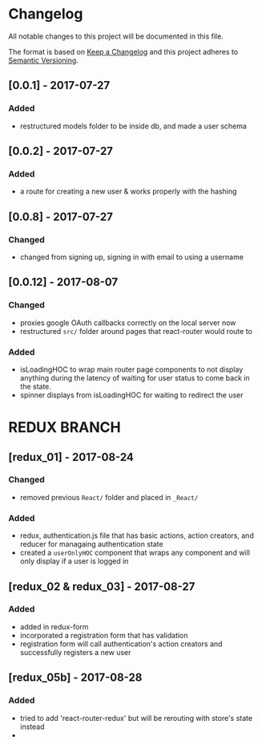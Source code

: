 # Changelog
All notable changes to this project will be documented in this file.

The format is based on [Keep a Changelog](http://keepachangelog.com/en/1.0.0/)
and this project adheres to [Semantic Versioning](http://semver.org/spec/v2.0.0.html).


## [0.0.1] - 2017-07-27
### Added
- restructured models folder to be inside db, and made a user schema

## [0.0.2] - 2017-07-27
### Added
- a route for creating a new user & works properly with the hashing


## [0.0.8] - 2017-07-27
### Changed
- changed from signing up, signing in with email to using a username

## [0.0.12] - 2017-08-07
### Changed
- proxies google OAuth callbacks correctly on the local server now
- restructured `src/` folder around pages that react-router would route to
### Added
- isLoadingHOC to wrap main router page components to not display anything during the latency of waiting for user status to come back in the state.
- spinner displays from isLoadingHOC for waiting to redirect the user

# REDUX BRANCH
## [redux_01] - 2017-08-24
### Changed
- removed previous `React/` folder and placed in `_React/`

### Added
- redux, authentication.js file that has basic actions, action creators, and reducer for managaing authentication state
- created a `userOnlyHOC` component that wraps any component and will only display if a user is logged in 

## [redux_02 & redux_03] - 2017-08-27
### Added
- added in redux-form
- incorporated a registration form that has validation
- registration form will call authentication's action creators and successfully registers a new user

## [redux_05b] - 2017-08-28
### Added
- tried to add 'react-router-redux' but will be rerouting with store's state instead
- 
